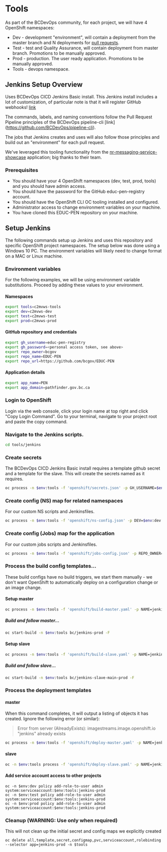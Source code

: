 # Tools

As part of the BCDevOps community, for each project, we will have 4 OpenShift namespaces:  

* Dev - development "environment", will contain a deployment from the master branch and N deployments for [pull requests](https://help.github.com/en/articles/about-pull-requests).  
* Test - test and Quality Assurance, will contain deployment from master branch. Promotions to be manually approved. 
* Prod - production. The user ready application. Promotions to be manually approved.  
* Tools - devops namespace.   

## Jenkins Setup Overview

Uses BCDevOps CICD Jenkins Basic install. This Jenkins install includes a lot of customization, of particular note is that it will register GitHub webhooks!  [link](https://github.com/BCDevOps/openshift-components/tree/cvarjao-update-jenkins-basic/cicd/jenkins-basic)

The commands, labels, and naming conventions follow the Pull Request Pipeline principles of the BCDevOps pipeline-cli [link] (https://github.com/BCDevOps/pipeline-cli).

The jobs that Jenkins creates and uses will also follow those principles and build out an "environment" for each pull request.

We've leveraged this tooling functionality from the [nr-messaging-service-showcase](https://github.com/bcgov/nr-messaging-service-showcase) application; big thanks to their team.

### Prerequisites

* You should have your 4 OpenShift namespaces (dev, test, prod, tools) and you should have admin access.
* You should have the password for the GitHub educ-pen-registry account. 
* You should have the OpenShift CLI OC tooling installed and configured.
* Administrator access to change environment variables on your machine.
* You have cloned this EDUC-PEN repository on your machine.

## Setup Jenkins

The following commands setup up Jenkins and uses this repository and specific OpenShift project namespaces. The setup below was done using a Windows 10 PC. The environment variables will likely need to change format on a MAC or Linux machine. 

### Environment variables
For the following examples, we will be using environment variable substitutions. Proceed by adding these values to your environment. 

#### Namespaces
```sh
export tools=c2mvws-tools
export dev=c2mvws-dev
export test=c2mvws-test
export prod=c2mvws-prod
```

#### GitHub repository and credentials
```sh
export gh_username=educ-pen-registry
export gh_password=<personal access token, see above>
export repo_owner=bcgov
export repo_name=EDUC-PEN
export repo_url=https://github.com/bcgov/EDUC-PEN
```

#### Application details
```sh
export app_name=PEN
export app_domain=pathfinder.gov.bc.ca
```

### Login to OpenShift
Login via the web console, click your login name at top right and click "Copy Login Command". Go to your terminal, navigate to your project root and paste the copy command.

### Navigate to the Jenkins scripts.

```sh
cd tools/jenkins
```

### Create secrets
The BCDevOps CICD Jenkins Basic install requires a template github secret and a template for the slave. This will create the secrets named as it requires.

```sh
oc process -n $env:tools -f 'openshift/secrets.json' -p GH_USERNAME=$env:gh_username -p GH_PASSWORD=$env:gh_password | oc  -n $env:tools create -f -
```

### Create config (NS) map for related namespaces
For our custom NS scripts and Jenkinsfiles.  

```sh
oc process -n $env:tools -f 'openshift/ns-config.json' -p DEV=$env:dev -p TEST=$env:test -p PROD=$env:prod -p TOOLS=$env:tools | oc  -n $env:tools create -f -
```

### Create config (Jobs) map for the application
For our custom jobs scripts and Jenkinsfiles.  

```sh
oc process -n $env:tools -f 'openshift/jobs-config.json' -p REPO_OWNER=$env:repo_owner -p REPO_NAME=$env:repo_name -p APP_NAME=$env:app_name -p APP_DOMAIN=$env:app_domain | oc -n $env:tools create -f -
```

### Process the build config templates...

These build configs have no build triggers, we start them manually - we don't want OpenShift to automatically deploy on a configuration change or an image change.  

#### Setup master

```sh
oc process -n $env:tools -f 'openshift/build-master.yaml' -p NAME=jenkins -p SUFFIX=-prod -p VERSION=prod-1.0.0 -p SOURCE_REPOSITORY_URL=$env:repo_url -p SOURCE_REPOSITORY_REF=master -l app-name=jenkins -l env-name=prod -l env-id=0 -l app=jenkins-prod -o yaml | oc -n $env:tools create -f -
```

##### Build and follow master...

```sh
oc start-build -n $env:tools bc/jenkins-prod -F
```

#### Setup slave

```sh
oc process -n $env:tools -f 'openshift/build-slave.yaml' -p NAME=jenkins -p SUFFIX=-prod -p VERSION=prod-1.0.0 -p SLAVE_NAME=main -p SOURCE_IMAGE_STREAM_TAG=jenkins:prod-1.0.0 -l app-name=jenkins -l env-name=prod -l env-id=0 -l app=jenkins-prod -o yaml | oc -n $env:tools create -f -
```

##### Build and follow slave...

```sh
oc start-build -n $env:tools bc/jenkins-slave-main-prod -F
```

### Process the deployment templates

#### master
When this command completes, it will output a listing of objects it has created.  Ignore the following error (or similar):  
> Error from server (AlreadyExists): imagestreams.image.openshift.io "jenkins" already exists

```sh
oc process -n $env:tools -f 'openshift/deploy-master.yaml' -p NAME=jenkins -p SUFFIX=-prod -p VERSION=prod-1.0.0 -p ROUTE_HOST=jenkins-prod-$env:tools.$env:app_domain -p GH_USERNAME=$env:gh_username -p GH_PASSWORD=$env:gh_password -l app-name=jenkins -l env-name=prod -l env-id=0 -l app=jenkins-prod -o yaml | oc -n $env:tools create -f -
```

#### slave

```sh
oc -n $env:tools process -f 'openshift/deploy-slave.yaml' -p NAME=jenkins -p SUFFIX=-prod -p VERSION=prod-1.0.0 -p SLAVE_NAME=build -p 'SLAVE_LABELS=build deploy test ui-test' -p SLAVE_EXECUTORS=3 -p CPU_REQUEST=300m -p CPU_LIMIT=500m -p MEMORY_REQUEST=2Gi -p MEMORY_LIMIT=2Gi -l app-name=jenkins -l env-name=prod -l env-id=0 -l app=jenkins-prod -o yaml | oc -n $env:tools create -f -
```

#### Add service account access to other projects

```
oc -n $env:dev policy add-role-to-user admin system:serviceaccount:$env:tools:jenkins-prod
oc -n $env:test policy add-role-to-user admin system:serviceaccount:$env:tools:jenkins-prod
oc -n $env:prod policy add-role-to-user admin system:serviceaccount:$env:tools:jenkins-prod
```

### Cleanup (WARNING: Use only when required)
This will not clean up the initial secret and config maps we explicitly created

```
oc delete all,template,secret,configmap,pvc,serviceaccount,rolebinding --selector app=jenkins-prod -n $tools
```





